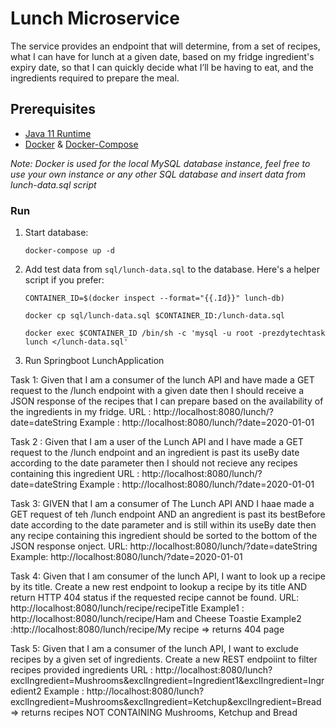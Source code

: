# Lunch Microservice

The service provides an endpoint that will determine, from a set of recipes, what I can have for lunch at a given date, based on my fridge ingredient's expiry date, so that I can quickly decide what I’ll be having to eat, and the ingredients required to prepare the meal.

## Prerequisites

* [Java 11 Runtime](https://www.oracle.com/java/technologies/javase-jdk11-downloads.html)
* [Docker](https://docs.docker.com/get-docker/) & [Docker-Compose](https://docs.docker.com/compose/install/)

*Note: Docker is used for the local MySQL database instance, feel free to use your own instance or any other SQL database and insert data from lunch-data.sql script* 


### Run

1. Start database:

    ```
    docker-compose up -d
    ```
   
2. Add test data from  `sql/lunch-data.sql` to the database. Here's a helper script if you prefer:


    ```
    CONTAINER_ID=$(docker inspect --format="{{.Id}}" lunch-db)
    ```
    
    ```
    docker cp sql/lunch-data.sql $CONTAINER_ID:/lunch-data.sql
    ```
    
    ```
    docker exec $CONTAINER_ID /bin/sh -c 'mysql -u root -prezdytechtask lunch </lunch-data.sql'
    ```
    
3. Run Springboot LunchApplication

Task 1: Given that I am a consumer of the lunch API and have made a GET request to the /lunch endpoint with a given date then I should receive a JSON response of the recipes that I can prepare based on the availability of the ingredients in my fridge.
URL : http://localhost:8080/lunch/?date=dateString
Example : http://localhost:8080/lunch/?date=2020-01-01


Task 2 : Given that I am a user of the Lunch API and I have made a GET request to the /lunch endpoint and an ingredient is past its useBy date according to the date parameter then I should not recieve any recipes containing this ingredient
URL : http://localhost:8080/lunch/?date=dateString
Example : http://localhost:8080/lunch/?date=2020-01-01

Task 3: GIVEN that I am a consumer of The Lunch API AND I haae made a GET request of teh /lunch  endpoint AND an angredient is past its bestBefore date according to the date parameter and is still within its useBy date then any recipe containing this ingredient should be sorted to the bottom of the JSON response onject.
URL: http://localhost:8080/lunch/?date=dateString
Example: http://localhost:8080/lunch/?date=2020-01-01

Task 4: Given that I am consumer of the lunch API, I want to look up a recipe by its title. Create a new rest endpoint to lookup a recipe by its title AND return HTTP 404 status if the requested recipe cannot be found.
URL: http://localhost:8080/lunch/recipe/recipeTitle
Example1 : http://localhost:8080/lunch/recipe/Ham and Cheese Toastie
Example2 :http://localhost:8080/lunch/recipe/My recipe => returns 404 page

Task 5: Given that I am a consumer of the lunch API, I want to exclude recipes by a given set of ingredients. Create a new REST endpoiint to filter recipes provided ingredients
URL : http://localhost:8080/lunch?exclIngredient=Mushrooms&exclIngredient=Ingredient1&exclIngredient=Ingredient2
Example : http://localhost:8080/lunch?exclIngredient=Mushrooms&exclIngredient=Ketchup&exclIngredient=Bread => returns recipes NOT CONTAINING Mushrooms, Ketchup and Bread 


